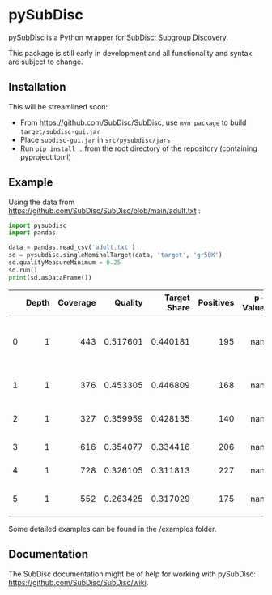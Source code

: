 # pySubDisc

pySubDisc is a Python wrapper for [SubDisc: Subgroup Discovery](https://github.com/SubDisc/SubDisc).

This package is still early in development and all functionality and syntax are subject to change. 

## Installation

This will be streamlined soon:

* From https://github.com/SubDisc/SubDisc, use `mvn package` to build `target/subdisc-gui.jar`
* Place `subdisc-gui.jar` in `src/pysubdisc/jars`
* Run `pip install .` from the root directory of the repository (containing pyproject.toml)

## Example

Using the data from https://github.com/SubDisc/SubDisc/blob/main/adult.txt :

```python
import pysubdisc
import pandas

data = pandas.read_csv('adult.txt')
sd = pysubdisc.singleNominalTarget(data, 'target', 'gr50K')
sd.qualityMeasureMinimum = 0.25
sd.run()
print(sd.asDataFrame())
```

|    |   Depth |   Coverage |   Quality |   Target Share |   Positives |   p-Value | Conditions                            |
|---:|--------:|-----------:|----------:|---------------:|------------:|----------:|:--------------------------------------|
|  0 |       1 |        443 |  0.517601 |       0.440181 |         195 |       nan | marital-status = 'Married-civ-spouse' |
|  1 |       1 |        376 |  0.453305 |       0.446809 |         168 |       nan | relationship = 'Husband'              |
|  2 |       1 |        327 |  0.359959 |       0.428135 |         140 |       nan | education-num >= 11.0                 |
|  3 |       1 |        616 |  0.354077 |       0.334416 |         206 |       nan | age >= 33.0                           |
|  4 |       1 |        728 |  0.326105 |       0.311813 |         227 |       nan | age >= 29.0                           |
|  5 |       1 |        552 |  0.263425 |       0.317029 |         175 |       nan | education-num >= 10.0                 |

Some detailed examples can be found in the /examples folder.

## Documentation

The SubDisc documentation might be of help for working with pySubDisc: https://github.com/SubDisc/SubDisc/wiki.